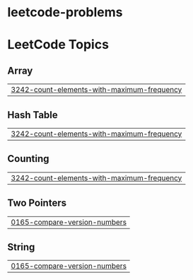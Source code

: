 # leetcode-problems

<!---LeetCode Topics Start-->
# LeetCode Topics
## Array
|  |
| ------- |
| [3242-count-elements-with-maximum-frequency](https://github.com/yasminhosam/leetcode-problems/tree/master/3242-count-elements-with-maximum-frequency) |
## Hash Table
|  |
| ------- |
| [3242-count-elements-with-maximum-frequency](https://github.com/yasminhosam/leetcode-problems/tree/master/3242-count-elements-with-maximum-frequency) |
## Counting
|  |
| ------- |
| [3242-count-elements-with-maximum-frequency](https://github.com/yasminhosam/leetcode-problems/tree/master/3242-count-elements-with-maximum-frequency) |
## Two Pointers
|  |
| ------- |
| [0165-compare-version-numbers](https://github.com/yasminhosam/leetcode-problems/tree/master/0165-compare-version-numbers) |
## String
|  |
| ------- |
| [0165-compare-version-numbers](https://github.com/yasminhosam/leetcode-problems/tree/master/0165-compare-version-numbers) |
<!---LeetCode Topics End-->